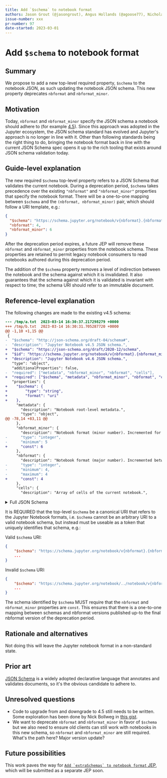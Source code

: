 ```yaml
---
title: Add `$schema` to notebook format
authors: Jason Grout (@jasongrout), Angus Hollands (@agoose77), Nicholas Bollweg (@bollwyvl), Filip Schouwenaars (@filipsch), Tony Fast (@tonyfast)
issue-number: xxx
pr-number: 97
date-started: 2023-03-01
---
```


# Add `$schema` to notebook format

## Summary

We propose to add a new top-level required property, `$schema` to the notebook JSON, as such updating the notebook JSON schema. This new property deprecates `nbformat` and `nbformat_minor`.

## Motivation

Today, `nbformat` and `nbformat_minor` specify the JSON schema a notebook should adhere to (for example [4.5](https://github.com/jupyter/nbformat/blob/main/nbformat/v4/nbformat.v4.5.schema.json)). Since this approach was adopted in the Jupyter ecosystem, the JSON schema standard has evolved and Jupyter's approach is no longer in line with it. Other than following standards being the right thing to do, bringing the notebook format back in line with the current JSON Schema spec opens it up to the rich tooling that exists around JSON schema validation today.

## Guide-level explanation

The new required `$schema` top-level property refers to a JSON Schema that validates the current notebook. During a deprecation period, `$schema` takes precedence over the existing `"nbformat"` and `"nbformat_minor"` properties that specify the notebook format. There will be a one-to-one mapping between `$schema` and the `(nbformat, nbformat_minor)` pair, which should follow a URI template, e.g.:
```json
{
  "$schema": "https://schema.jupyter.org/notebook/v{nbformat}.{nbformat_minor}/notebook.json",
  "nbformat": 4,
  "nbformat_minor": 6
}

```
After the deprecation period expires, a future JEP will remove these `nbformat` and `nbformat_minor` properties from the notebook schema. These properties are retained to permit legacy notebook consumers to read notebooks authored during this deprecation period.

The addition of the `$schema` property removes a level of indirection between the notebook and the schema against which it is invalidated. It also guarantees that the schema against which it is validated is invariant with respect to time; the schema URI should refer to an immutable document.


## Reference-level explanation

The following changes are made to the existing v4.5 schema:
```diff
--- /tmp/a.txt	2023-03-14 16:30:37.217298279 +0000
+++ /tmp/b.txt	2023-03-14 16:30:31.705287720 +0000
@@ -1,10 +1,15 @@
 {
-  "$schema": "http://json-schema.org/draft-04/schema#",
-  "description": "Jupyter Notebook v4.5 JSON schema.",
+  "$schema": "https://json-schema.org/draft/2020-12/schema",
+  "$id": "https://schema.jupyter.org/notebook/v{nbformat}.{nbformat_minor}/notebook.json",
+  "description": "Jupyter Notebook v4.6 JSON schema.",
   "type": "object",
   "additionalProperties": false,
-  "required": ["metadata", "nbformat_minor", "nbformat", "cells"],
+  "required": ["$schema", "metadata", "nbformat_minor", "nbformat", "cells"],
   "properties": {
+    "$schema": {
+        "type": "string",
+        "format": "uri"
+    },
     "metadata": {
       "description": "Notebook root-level metadata.",
       "type": "object",
@@ -78,14 +83,11 @@
     },
     "nbformat_minor": {
       "description": "Notebook format (minor number). Incremented for backward compatible changes to the notebook format.",
-      "type": "integer",
-      "minimum": 5
+      "const": 6
     },
     "nbformat": {
       "description": "Notebook format (major number). Incremented between backwards incompatible changes to the notebook format.",
-      "type": "integer",
-      "minimum": 4,
-      "maximum": 4
+      "const": 4
     },
     "cells": {
       "description": "Array of cells of the current notebook.",
```

<details>

<summary>Full JSON Schema</summary>

```json
{
  "$schema": "https://json-schema.org/draft/2020-12/schema",
  "$id": "https://schema.jupyter.org/notebook/v{nbformat}.{nbformat_minor}/notebook.json",
  "description": "Jupyter Notebook v4.6 JSON schema.",
  "type": "object",
  "additionalProperties": false,
  "required": ["metadata", "nbformat_minor", "nbformat", "cells"],
  "properties": {
    "$schema": {
        "type": "string",
        "format": "uri"
    },
    "metadata": {
      "description": "Notebook root-level metadata.",
      "type": "object",
      "additionalProperties": true,
      "properties": {
        "kernelspec": {
          "description": "Kernel information.",
          "type": "object",
          "required": ["name", "display_name"],
          "properties": {
            "name": {
              "description": "Name of the kernel specification.",
              "type": "string"
            },
            "display_name": {
              "description": "Name to display in UI.",
              "type": "string"
            }
          }
        },
        "language_info": {
          "description": "Kernel information.",
          "type": "object",
          "required": ["name"],
          "properties": {
            "name": {
              "description": "The programming language which this kernel runs.",
              "type": "string"
            },
            "codemirror_mode": {
              "description": "The codemirror mode to use for code in this language.",
              "oneOf": [{ "type": "string" }, { "type": "object" }]
            },
            "file_extension": {
              "description": "The file extension for files in this language.",
              "type": "string"
            },
            "mimetype": {
              "description": "The mimetype corresponding to files in this language.",
              "type": "string"
            },
            "pygments_lexer": {
              "description": "The pygments lexer to use for code in this language.",
              "type": "string"
            }
          }
        },
        "orig_nbformat": {
          "description": "Original notebook format (major number) before converting the notebook between versions. This should never be written to a file.",
          "type": "integer",
          "minimum": 1
        },
        "title": {
          "description": "The title of the notebook document",
          "type": "string"
        },
        "authors": {
          "description": "The author(s) of the notebook document",
          "type": "array",
          "item": {
            "type": "object",
            "properties": {
              "name": {
                "type": "string"
              }
            },
            "additionalProperties": true
          }
        }
      }
    },
    "nbformat_minor": {
      "description": "Notebook format (minor number). Incremented for backward compatible changes to the notebook format.",
      "const": 6
    },
    "nbformat": {
      "description": "Notebook format (major number). Incremented between backwards incompatible changes to the notebook format.",
      "const": 4
    },
    "cells": {
      "description": "Array of cells of the current notebook.",
      "type": "array",
      "items": { "$ref": "#/definitions/cell" }
    }
  },

  "definitions": {
    "cell_id": {
      "description": "A string field representing the identifier of this particular cell.",
      "type": "string",
      "pattern": "^[a-zA-Z0-9-_]+$",
      "minLength": 1,
      "maxLength": 64
    },

    "cell": {
      "type": "object",
      "oneOf": [
        { "$ref": "#/definitions/raw_cell" },
        { "$ref": "#/definitions/markdown_cell" },
        { "$ref": "#/definitions/code_cell" }
      ]
    },

    "raw_cell": {
      "description": "Notebook raw nbconvert cell.",
      "type": "object",
      "additionalProperties": false,
      "required": ["id", "cell_type", "metadata", "source"],
      "properties": {
        "id": { "$ref": "#/definitions/cell_id" },
        "cell_type": {
          "description": "String identifying the type of cell.",
          "enum": ["raw"]
        },
        "metadata": {
          "description": "Cell-level metadata.",
          "type": "object",
          "additionalProperties": true,
          "properties": {
            "format": {
              "description": "Raw cell metadata format for nbconvert.",
              "type": "string"
            },
            "jupyter": {
              "description": "Official Jupyter Metadata for Raw Cells",
              "type": "object",
              "additionalProperties": true,
              "source_hidden": {
                "description": "Whether the source is hidden.",
                "type": "boolean"
              }
            },
            "name": { "$ref": "#/definitions/misc/metadata_name" },
            "tags": { "$ref": "#/definitions/misc/metadata_tags" }
          }
        },
        "attachments": { "$ref": "#/definitions/misc/attachments" },
        "source": { "$ref": "#/definitions/misc/source" }
      }
    },

    "markdown_cell": {
      "description": "Notebook markdown cell.",
      "type": "object",
      "additionalProperties": false,
      "required": ["id", "cell_type", "metadata", "source"],
      "properties": {
        "id": { "$ref": "#/definitions/cell_id" },
        "cell_type": {
          "description": "String identifying the type of cell.",
          "enum": ["markdown"]
        },
        "metadata": {
          "description": "Cell-level metadata.",
          "type": "object",
          "properties": {
            "name": { "$ref": "#/definitions/misc/metadata_name" },
            "tags": { "$ref": "#/definitions/misc/metadata_tags" },
            "jupyter": {
              "description": "Official Jupyter Metadata for Markdown Cells",
              "type": "object",
              "additionalProperties": true,
              "source_hidden": {
                "description": "Whether the source is hidden.",
                "type": "boolean"
              }
            }
          },
          "additionalProperties": true
        },
        "attachments": { "$ref": "#/definitions/misc/attachments" },
        "source": { "$ref": "#/definitions/misc/source" }
      }
    },

    "code_cell": {
      "description": "Notebook code cell.",
      "type": "object",
      "additionalProperties": false,
      "required": [
        "id",
        "cell_type",
        "metadata",
        "source",
        "outputs",
        "execution_count"
      ],
      "properties": {
        "id": { "$ref": "#/definitions/cell_id" },
        "cell_type": {
          "description": "String identifying the type of cell.",
          "enum": ["code"]
        },
        "metadata": {
          "description": "Cell-level metadata.",
          "type": "object",
          "additionalProperties": true,
          "properties": {
            "jupyter": {
              "description": "Official Jupyter Metadata for Code Cells",
              "type": "object",
              "additionalProperties": true,
              "source_hidden": {
                "description": "Whether the source is hidden.",
                "type": "boolean"
              },
              "outputs_hidden": {
                "description": "Whether the outputs are hidden.",
                "type": "boolean"
              }
            },
            "execution": {
              "description": "Execution time for the code in the cell. This tracks time at which messages are received from iopub or shell channels",
              "type": "object",
              "properties": {
                "iopub.execute_input": {
                  "description": "header.date (in ISO 8601 format) of iopub channel's execute_input message. It indicates the time at which the kernel broadcasts an execute_input message to connected frontends",
                  "type": "string"
                },
                "iopub.status.busy": {
                  "description": "header.date (in ISO 8601 format) of iopub channel's kernel status message when the status is 'busy'",
                  "type": "string"
                },
                "shell.execute_reply": {
                  "description": "header.date (in ISO 8601 format) of the shell channel's execute_reply message. It indicates the time at which the execute_reply message was created",
                  "type": "string"
                },
                "iopub.status.idle": {
                  "description": "header.date (in ISO 8601 format) of iopub channel's kernel status message when the status is 'idle'. It indicates the time at which kernel finished processing the associated request",
                  "type": "string"
                }
              },
              "additionalProperties": true,
              "patternProperties": {
                "^.*$": {
                  "type": "string"
                }
              }
            },
            "collapsed": {
              "description": "Whether the cell's output is collapsed/expanded.",
              "type": "boolean"
            },
            "scrolled": {
              "description": "Whether the cell's output is scrolled, unscrolled, or autoscrolled.",
              "enum": [true, false, "auto"]
            },
            "name": { "$ref": "#/definitions/misc/metadata_name" },
            "tags": { "$ref": "#/definitions/misc/metadata_tags" }
          }
        },
        "source": { "$ref": "#/definitions/misc/source" },
        "outputs": {
          "description": "Execution, display, or stream outputs.",
          "type": "array",
          "items": { "$ref": "#/definitions/output" }
        },
        "execution_count": {
          "description": "The code cell's prompt number. Will be null if the cell has not been run.",
          "type": ["integer", "null"],
          "minimum": 0
        }
      }
    },

    "unrecognized_cell": {
      "description": "Unrecognized cell from a future minor-revision to the notebook format.",
      "type": "object",
      "additionalProperties": true,
      "required": ["cell_type", "metadata"],
      "properties": {
        "cell_type": {
          "description": "String identifying the type of cell.",
          "not": {
            "enum": ["markdown", "code", "raw"]
          }
        },
        "metadata": {
          "description": "Cell-level metadata.",
          "type": "object",
          "properties": {
            "name": { "$ref": "#/definitions/misc/metadata_name" },
            "tags": { "$ref": "#/definitions/misc/metadata_tags" }
          },
          "additionalProperties": true
        }
      }
    },

    "output": {
      "type": "object",
      "oneOf": [
        { "$ref": "#/definitions/execute_result" },
        { "$ref": "#/definitions/display_data" },
        { "$ref": "#/definitions/stream" },
        { "$ref": "#/definitions/error" }
      ]
    },

    "execute_result": {
      "description": "Result of executing a code cell.",
      "type": "object",
      "additionalProperties": false,
      "required": ["output_type", "data", "metadata", "execution_count"],
      "properties": {
        "output_type": {
          "description": "Type of cell output.",
          "enum": ["execute_result"]
        },
        "execution_count": {
          "description": "A result's prompt number.",
          "type": ["integer", "null"],
          "minimum": 0
        },
        "data": { "$ref": "#/definitions/misc/mimebundle" },
        "metadata": { "$ref": "#/definitions/misc/output_metadata" }
      }
    },

    "display_data": {
      "description": "Data displayed as a result of code cell execution.",
      "type": "object",
      "additionalProperties": false,
      "required": ["output_type", "data", "metadata"],
      "properties": {
        "output_type": {
          "description": "Type of cell output.",
          "enum": ["display_data"]
        },
        "data": { "$ref": "#/definitions/misc/mimebundle" },
        "metadata": { "$ref": "#/definitions/misc/output_metadata" }
      }
    },

    "stream": {
      "description": "Stream output from a code cell.",
      "type": "object",
      "additionalProperties": false,
      "required": ["output_type", "name", "text"],
      "properties": {
        "output_type": {
          "description": "Type of cell output.",
          "enum": ["stream"]
        },
        "name": {
          "description": "The name of the stream (stdout, stderr).",
          "type": "string"
        },
        "text": {
          "description": "The stream's text output, represented as an array of strings.",
          "$ref": "#/definitions/misc/multiline_string"
        }
      }
    },

    "error": {
      "description": "Output of an error that occurred during code cell execution.",
      "type": "object",
      "additionalProperties": false,
      "required": ["output_type", "ename", "evalue", "traceback"],
      "properties": {
        "output_type": {
          "description": "Type of cell output.",
          "enum": ["error"]
        },
        "ename": {
          "description": "The name of the error.",
          "type": "string"
        },
        "evalue": {
          "description": "The value, or message, of the error.",
          "type": "string"
        },
        "traceback": {
          "description": "The error's traceback, represented as an array of strings.",
          "type": "array",
          "items": { "type": "string" }
        }
      }
    },

    "unrecognized_output": {
      "description": "Unrecognized output from a future minor-revision to the notebook format.",
      "type": "object",
      "additionalProperties": true,
      "required": ["output_type"],
      "properties": {
        "output_type": {
          "description": "Type of cell output.",
          "not": {
            "enum": ["execute_result", "display_data", "stream", "error"]
          }
        }
      }
    },

    "misc": {
      "metadata_name": {
        "description": "The cell's name. If present, must be a non-empty string. Cell names are expected to be unique across all the cells in a given notebook. This criterion cannot be checked by the json schema and must be established by an additional check.",
        "type": "string",
        "pattern": "^.+$"
      },
      "metadata_tags": {
        "description": "The cell's tags. Tags must be unique, and must not contain commas.",
        "type": "array",
        "uniqueItems": true,
        "items": {
          "type": "string",
          "pattern": "^[^,]+$"
        }
      },
      "attachments": {
        "description": "Media attachments (e.g. inline images), stored as mimebundle keyed by filename.",
        "type": "object",
        "patternProperties": {
          ".*": {
            "description": "The attachment's data stored as a mimebundle.",
            "$ref": "#/definitions/misc/mimebundle"
          }
        }
      },
      "source": {
        "description": "Contents of the cell, represented as an array of lines.",
        "$ref": "#/definitions/misc/multiline_string"
      },
      "execution_count": {
        "description": "The code cell's prompt number. Will be null if the cell has not been run.",
        "type": ["integer", "null"],
        "minimum": 0
      },
      "mimebundle": {
        "description": "A mime-type keyed dictionary of data",
        "type": "object",
        "additionalProperties": {
          "description": "mimetype output (e.g. text/plain), represented as either an array of strings or a string.",
          "$ref": "#/definitions/misc/multiline_string"
        },
        "patternProperties": {
          "^application/(.*\\+)?json$": {
            "description": "Mimetypes with JSON output, can be any type"
          }
        }
      },
      "output_metadata": {
        "description": "Cell output metadata.",
        "type": "object",
        "additionalProperties": true
      },
      "multiline_string": {
        "oneOf": [
          { "type": "string" },
          {
            "type": "array",
            "items": { "type": "string" }
          }
        ]
      }
    }
  }
}

```

</details>

It is REQUIRED that the top-level `$schema` be a canonical URI that refers to the Jupyter Notebook formats, i.e. `$schema` cannot be an arbitrary URI to a valid notebook schema, but instead must be useable as a token that uniquely identifies that schema, e.g.:

Valid `$schema` URI:

```json
{
    "$schema": "https://schema.jupyter.org/notebook/v{nbformat}.{nbformat_minor}/notebook.json"
    ...
}
```

Invalid `$schema` URI:

```json
{
    "$schema": "https://schema.jupyter.org/notebook/../notebook/v{nbformat}.{nbformat_minor}/notebook.json"
    ...
}
```

The schema identified by `$schema` MUST require that the `nbformat` and `nbformat_minor` properties are `const`. This ensures that there is a one-to-one mapping between schemas and nbformat versions published up-to the final nbformat version of the deprecation period.


## Rationale and alternatives

Not doing this will leave the Jupyter notebook format in a non-standard state.

## Prior art

[JSON Schema](https://json-schema.org/) is a widely adopted declarative language that annotates and validates documents, so it's the obvious candidate to adhere to.

## Unresolved questions

- Code to upgrade from and downgrade to 4.5 still needs to be written.
Some exploration has been done by Nick Bollweg in [this gist](https://gist.github.com/bollwyvl/a6e1ae13125f01ff04edf121e30a462a).
- We want to deprecate `nbformat` and `nbformat_minor` in favor of `$schema` but we also need to ensure old clients can still work with notebooks in this new schema, so `nbformat` and `nbformat_minor` are still required. What's the path here? Major version update?

## Future possibilities

This work paves the way for [``Add `extraSchemas` to notebook format`` JEP](https://hackmd.io/9QZ8YibfQHm9l1B6JPSQsg?both), which will be submitted as a separate JEP soon.
